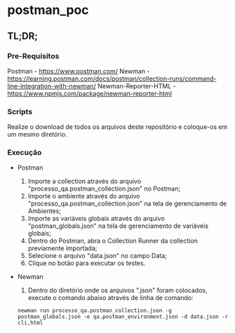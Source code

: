 # postman_poc

## TL;DR;

### Pre-Requisitos
Postman - https://www.postman.com/
Newman - https://learning.postman.com/docs/postman/collection-runs/command-line-integration-with-newman/
Newman-Reporter-HTML - https://www.npmjs.com/package/newman-reporter-html

### Scripts
Realize o download de todos os arquivos deste repositório e coloque-os em um mesmo diretório.

### Execução
- Postman
  1. Importe a collection através do arquivo "processo_qa.postman_collection.json" no Postman;
  2. Importe o ambiente através do arquivo "processo_qa.postman_collection.json" na tela de gerenciamento de Ambientes;
  3. Importe as variáveis globais através do arquivo "postman_globals.json" na tela de gerenciamento de variáveis globais;
  4. Dentro do Postman, abra o Collection Runner da collection previamente importada;
  5. Selecione o arquivo "data.json" no campo Data;
  6. Clique no botão para executar os testes.

- Newman
  1. Dentro do diretório onde os arquivos ".json" foram colocados, execute o comando abaixo através de linha de comando:
    ```
    newman run processo_qa.postman_collection.json -g postman_globals.json -e qa.postman_environment.json -d data.json -r cli,html
    ```
